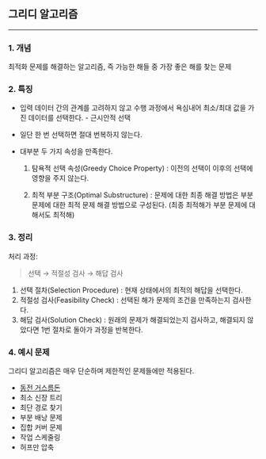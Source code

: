 ## 그리디 알고리즘
---

### 1. 개념

최적화 문제를 해결하는 알고리즘, 즉 가능한 해들 중 가장 좋은 해를 찾는 문제


### 2. 특징
- 입력 데이터 간의 관계를 고려하지 않고 수행 과정에서 욕심내어 최소/최대 값을 가진 데이터를 선택한다. - 근시안적 선택

- 일단 한 번 선택하면 절대 번복하지 않는다. 

- 대부분 두 가지 속성을 만족한다.
    
    1. 탐욕적 선택 속성(Greedy Choice Property) : 이전의 선택이 이후의 선택에 영향을 주지 않는다.

    2. 최적 부분 구조(Optimal Substructure) : 문제에 대한 최종 해결 방법은 부분 문제에 대한 최적 문제 해결 방법으로 구성된다. (최종 최적해가 부분 문제에 대해서도 최적해)

### 3. 정리

처리 과정:

> 선택 → 적절성 검사 → 해답 검사

1. 선택 절차(Selection Procedure) : 현재 상태에서의 최적의 해답을 선택한다.
2. 적절성 검사(Feasibility Check) : 선택된 해가 문제의 조건을 만족하는지 검사한다.
3. 해답 검사(Solution Check) : 원래의 문제가 해결되었는지 검사하고, 해결되지 않았다면 1번 절차로 돌아가 과정을 반복한다.

### 4. 예시 문제

그리디 알고리즘은 매우 단순하며 제한적인 문제들에만 적용된다.

- [동전 거스름돈](https://github.com/julia-ing/CS-Study/blob/main/Algorithm-Univ/Greedy/CoinChange.md)
- 최소 신장 트리
- 최단 경로 찾기
- 부분 배낭 문제
- 집합 커버 문제
- 작업 스케줄링
- 허프만 압축
